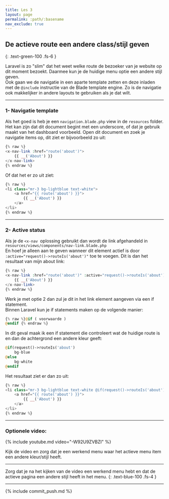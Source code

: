 ```yaml
---
title: Les 3
layout: page
permalink: :path/:basename
nav_exclude: true
---
```


## De actieve route een andere class/stijl geven
{: .text-green-100 .fs-6 }

Laravel is zo "slim" dat het weet welke route de bezoeker van je website op dit moment bezoekt.
Daarmee kun je de huidige menu optie een andere stijl geven.  
Ook gaan we de navigatie in een aparte template zetten en deze inladen met de `@include` instructie van de Blade template engine.
Zo is de navigatie ook makkelijker in andere layouts te gebruiken als je dat wilt.

---
### 1- Navigatie template
Als het goed is heb je een `navigation.blade.php` view in de `resources` folder.  
Het kan zijn dat dit document begint met een underscore, of dat je gebruik maakt van het dashboard voorbeeld.
Open dit document en zoek je navigatie items op, dit ziet er bijvoorbeeld zo uit:
```php
{% raw %}
<x-nav-link :href="route('about')">
    {{ __('About') }}
</x-nav-link>
{% endraw %}
```
Of dat het er zo uit ziet:
```php
{% raw %}
<li class="mr-3 bg-lightblue text-white">
    <a href="{{ route('about') }}">
        {{ __('About') }}
    </a>
</li>
{% endraw %}
```

---
### 2- Active status
Als je de `<x-nav `oplossing gebruikt dan wordt de link afgehandeld in `resources/views/components/nav-link.blade.php`  
En hoef je alleen aan te geven wanneer dit element actief is door `:active="request()->routeIs('about')"` toe te voegen.
Dit is dan het resultaat van mijn about link:
```php
{% raw %}
<x-nav-link :href="route('about')" :active="request()->routeIs('about')">
    {{ __('About') }}
</x-nav-link>
{% endraw %}
```

Werk je met optie 2 dan zul je dit in het link element aangeven via een if statement.  
Binnen Laravel kun je if statements maken op de volgende manier:
```php
{% raw %}@if ( voorwaarde ) 
@endif {% endraw %}
```
In dit geval maak ik een if statement die controleert wat de huidige route is en dan de achtergrond een andere kleur geeft:
```php
@if(request()->routeIs('about') 
    bg-blue 
@else 
    bg-white 
@endif
```

Het resultaat ziet er dan zo uit:
```php
{% raw %}
<li class="mr-3 bg-lightblue text-white @if(request()->routeIs('about') bg-blue @else bg-white @endif">
    <a href="{{ route('about') }}">
        {{ __('About') }}
    </a>
</li>
{% endraw %}
```

---
### Optionele video:
{% include youtube.md video="-W92U9ZVBZI" %}

Kijk de video en zorg dat je een werkend menu waar het actieve menu item een andere kleur/stijl heeft.

---

Zorg dat je na het kijken van de video een werkend menu hebt en dat de actieve pagina een andere stijl heeft in het menu.
{: .text-blue-100 .fs-4 }

---

{% include commit_push.md %}


